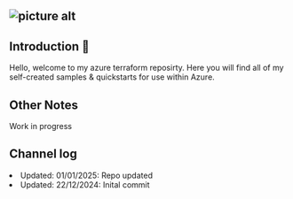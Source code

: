 ![picture alt](https://miro.medium.com/v2/resize:fit:480/1*YsGpGuWtHmTpNv3HcXwm_w.png "Title is optional")
----
## Introduction 👋 ##

Hello, welcome to my azure terraform reposirty. Here you will find all of my self-created samples & quickstarts for use within Azure.

## Other Notes ##

Work in progress

## Channel log ##
<li>Updated: 01/01/2025: Repo updated</li>
<li>Updated: 22/12/2024: Inital commit</li>